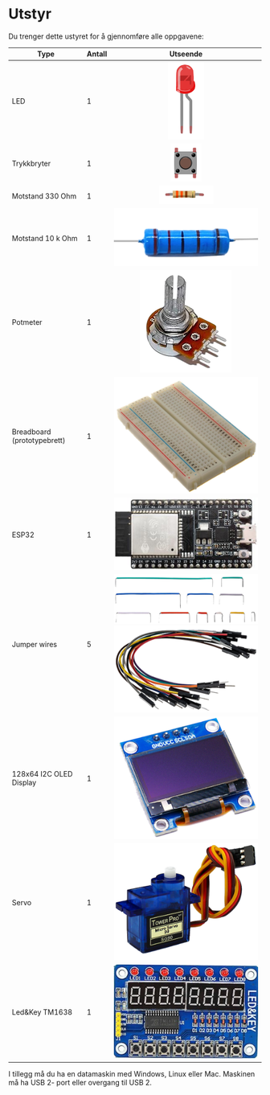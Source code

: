 # Utstyr
Du trenger dette ustyret for å gjennomføre alle oppgavene:


| Type          | Antall           |  Utseende |
| ------------- | :------------- | :----: |
| LED           | 1    |  ![LED](./img/led.png)
| Trykkbryter	| 1	   |    ![](./img/button.png)
| Motstand 330 Ohm | 1 |  ![](./img/330ohm.png) 	
| Motstand 10 k Ohm | 1  |  ![](./img/10kohm.png)
| Potmeter	| 1 | ![](./img/potmeter.png)
| Breadboard (prototypebrett)	| 1 | ![](./img/bb.png)
| ESP32 | 1 | ![](./img/esp32-devkit.jpeg)
| Jumper wires | 5 | ![](./img/wires.png)  ![](./img/wires_2.png) 
| 128x64 I2C OLED Display | 1 | ![](./img/oled.png)
| Servo | 1 | ![](./img/servo.png)
| Led&Key TM1638 | 1 | ![](./img/ledkey.jpeg)


I tillegg må du ha en datamaskin med Windows, Linux eller Mac. Maskinen må ha USB 2- port eller overgang til USB 2. 

